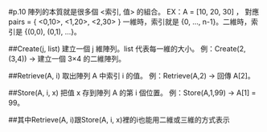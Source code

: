#p.10
陣列的本質就是很多個 <索引, 值> 的組合。
EX：A = [10, 20, 30] ， 對應 pairs = { <0,10>, <1,20>, <2,30> }
一維時，索引就是 {0, …, n-1}。二維時，索引是 {(0,0), (0,1), …}。

##Create(j, list)
建立一個 j 維陣列。list 代表每一維的大小。
例：Create(2, (3,4)) → 建立一個 3×4 的二維陣列。

##Retrieve(A, i)
取出陣列 A 中索引 i 的值。
例：Retrieve(A,2) → 回傳 A[2]。

##Store(A, i, x)
把值 x 存到陣列 A 的第 i 個位置。
例：Store(A,1,99) → A[1] = 99。

##其中Retrieve(A, i)跟Store(A, i, x)裡的i也能用二維或三維的方式表示
